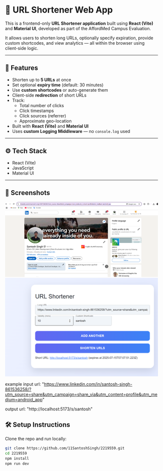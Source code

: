 # 🔗 URL Shortener Web App

This is a frontend-only **URL Shortener application** built using **React (Vite)** and **Material UI**, developed as part of the AffordMed Campus Evaluation.

It allows users to shorten long URLs, optionally specify expiration, provide custom shortcodes, and view analytics — all within the browser using client-side logic.

---

## 🚀 Features

- Shorten up to **5 URLs** at once
- Set optional **expiry time** (default: 30 minutes)
- Use **custom shortcodes** or auto-generate them
- Client-side **redirection** of short URLs
- Track:
  - Total number of clicks
  - Click timestamps
  - Click sources (referrer)
  - Approximate geo-location
- Built with **React (Vite)** and **Material UI**
- Uses **custom Logging Middleware** — no `console.log` used

---

## ⚙️ Tech Stack

- React (Vite)
- JavaScript
- Material UI

---

## 📸 Screenshots
![Shortener](./src/img/screenshot1.png)
![Stats](./src/img/screenshot2.png)


example
input url: "https://www.linkedin.com/in/santosh-singh-861536258/?utm_source=share&utm_campaign=share_via&utm_content=profile&utm_medium=android_app"

output url: "http://localhost:5173/s/santosh"


## 🛠️ Setup Instructions

Clone the repo and run locally:

```bash
git clone https://github.com/11SantoshSingh/2219559.git
cd 2219559
npm install
npm run dev

